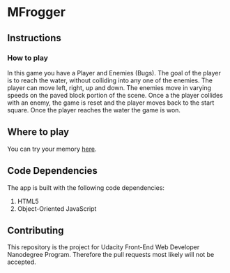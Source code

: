 # MFrogger

## Instructions

### How to play

In this game you have a Player and Enemies (Bugs). The goal of the player is to reach the water, without colliding into any one of the enemies. The player can move left, right, up and down. The enemies move in varying speeds on the paved block portion of the scene. Once a the player collides with an enemy, the game is reset and the player moves back to the start square. Once the player reaches the water the game is won.

## Where to play

You can try your memory [here]().

## Code Dependencies

The app is built with the following code dependencies:

1. HTML5
1. Object-Oriented JavaScript

## Contributing

This repository is the project for Udacity Front-End Web Developer Nanodegree Program.
Therefore the pull requests most likely will not be accepted.
